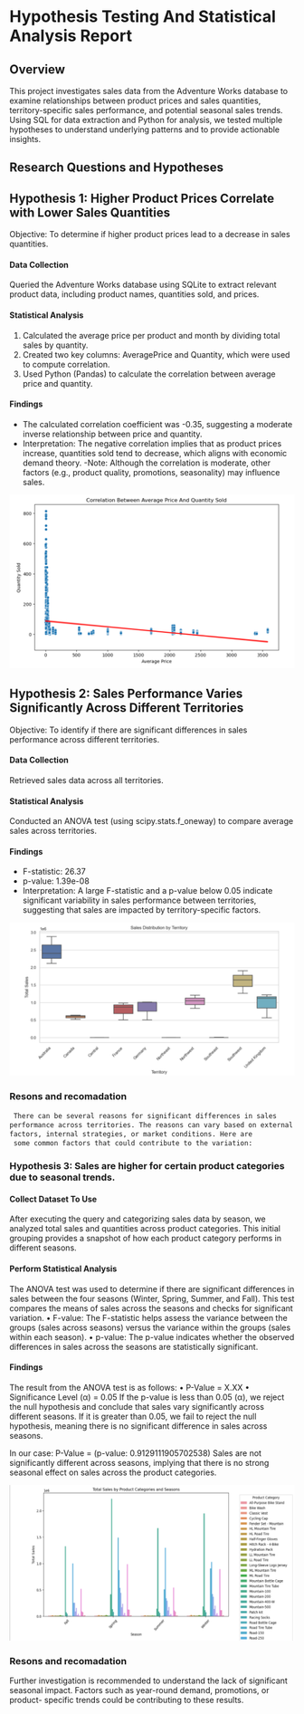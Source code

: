 # Hypothesis Testing And Statistical Analysis Report
## Overview

This project investigates sales data from the Adventure Works database to examine relationships between product prices and sales quantities, territory-specific sales performance, and potential seasonal sales trends. Using SQL for data extraction and Python for analysis, we tested multiple hypotheses to understand underlying patterns and to provide actionable insights.

## Research Questions and Hypotheses
## Hypothesis 1: Higher Product Prices Correlate with Lower Sales Quantities
Objective: To determine if higher product prices lead to a decrease in sales quantities.
#### Data Collection
Queried the Adventure Works database using SQLite to extract relevant product data, including product names, quantities sold, and prices.
#### Statistical Analysis
1. Calculated the average price per product and month by dividing total sales by quantity.
2. Created two key columns: AveragePrice and Quantity, which were used to compute correlation.
3. Used Python (Pandas) to calculate the correlation between average price and quantity.
#### Findings
- The calculated correlation coefficient was -0.35, suggesting a moderate inverse relationship between price and quantity.
- Interpretation: The negative correlation implies that as product prices increase, quantities sold tend to decrease, which aligns with economic demand theory.
-Note: Although the correlation is moderate, other factors (e.g., product quality, promotions, seasonality) may influence sales.

![](https://github.com/calua-83/Hypothesis_testing_and_Statistical_Analysis/blob/main/Correlationbetween%20_Averageprice_Quantity.png?raw=true)

## Hypothesis 2: Sales Performance Varies Significantly Across Different Territories

Objective: To identify if there are significant differences in sales performance across different territories.

#### Data Collection
Retrieved sales data across all territories.
#### Statistical Analysis
Conducted an ANOVA test (using scipy.stats.f_oneway) to compare average sales across territories.
#### Findings
- F-statistic: 26.37
- p-value: 1.39e-08
- Interpretation: A large F-statistic and a p-value below 0.05 indicate significant variability in sales performance between territories, suggesting that sales are impacted by territory-specific factors.
     
![](https://github.com/calua-83/Hypothesis_testing_and_Statistical_Analysis/blob/main/sales_discribution_by_territory.png?raw=true)
### Resons and recomadation
     There can be several reasons for significant differences in sales performance across territories. The reasons can vary based on external factors, internal strategies, or market conditions. Here are 
     some common factors that could contribute to the variation:
     
  ###  Hypothesis 3: Sales are higher for certain product categories due to seasonal trends.   
  #### Collect Dataset To Use
  After executing the query and categorizing sales data by season, we analyzed total sales and quantities across product categories.
  This initial grouping provides a snapshot of how each product category performs in different seasons.
  
  #### Perform Statistical Analysis
  The ANOVA test was used to determine if there are significant differences in sales between the four seasons (Winter, Spring, Summer, and Fall). This test compares the means of sales across the seasons 
  and checks for significant variation.
•	F-value: The F-statistic helps assess the variance between the groups (sales across seasons) versus the variance within the groups (sales within each season).
•	p-value: The p-value indicates whether the observed differences in sales across the seasons are statistically significant.

  #### Findings
  The result from the ANOVA test is as follows:
    •	P-Value = X.XX
    •	Significance Level (α) = 0.05
 If the p-value is less than 0.05 (α), we reject the null hypothesis and conclude that sales vary significantly across different seasons. If it is greater than 0.05, 
 we fail to reject the null hypothesis, meaning there is no significant difference in sales across seasons.
 
 In our case: P-Value  = (p-value: 0.9129111905702538)
 Sales are not significantly different across seasons, implying that there is no strong seasonal effect on sales across the product categories.
 
  ![](https://github.com/calua-83/Hypothesis_testing_and_Statistical_Analysis/blob/main/seasonal_trends.png?raw=true)
  ### Resons and recomadation
  Further investigation is recommended to understand the lack of significant seasonal impact. Factors such as year-round demand, promotions, or product- 
  specific trends could be contributing to these results.

    


